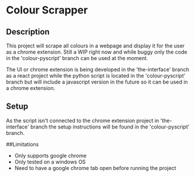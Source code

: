 # Colour Scrapper
## Description
This project will scrape all colours in a webpage and display it for the user as a chrome extension. Still a WIP right now and while buggy only the code in the 'colour-pyscript' branch can be used at the moment. 

The UI or chrome extension is being developed in the 'the-interface' branch as a react project while the python script is located in the 'colour-pyscript' branch but will include a javascript version in the future so it can be used in a chrome extension.

## Setup
As the script isn't connected to the chrome extension project in 'the-interface' branch the setup instructions will be found in the 'colour-pyscript' branch.

##Limitations
- Only supports google chrome
- Only tested on a windows OS
- Need to have a google chrome tab open before running the project

